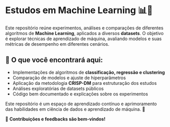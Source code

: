 # Estudos em Machine Learning 📊🤖  

Este repositório reúne experimentos, análises e comparações de diferentes algoritmos de **Machine Learning**, aplicados a diversos **datasets**. O objetivo é explorar técnicas de aprendizado de máquina, avaliando modelos e suas métricas de desempenho em diferentes cenários.  

## 📌 O que você encontrará aqui:
- Implementações de algoritmos de **classificação, regressão e clustering**  
- Comparação de modelos e ajuste de hiperparâmetros  
- Aplicação da metodologia **CRISP-DM** para estruturação dos estudos  
- Análises exploratórias de datasets públicos  
- Código bem documentado e explicações sobre os experimentos  

Este repositório é um espaço de aprendizado contínuo e aprimoramento das habilidades em ciência de dados e aprendizado de máquina. 🚀  

📢 **Contribuições e feedbacks são bem-vindos!**  
